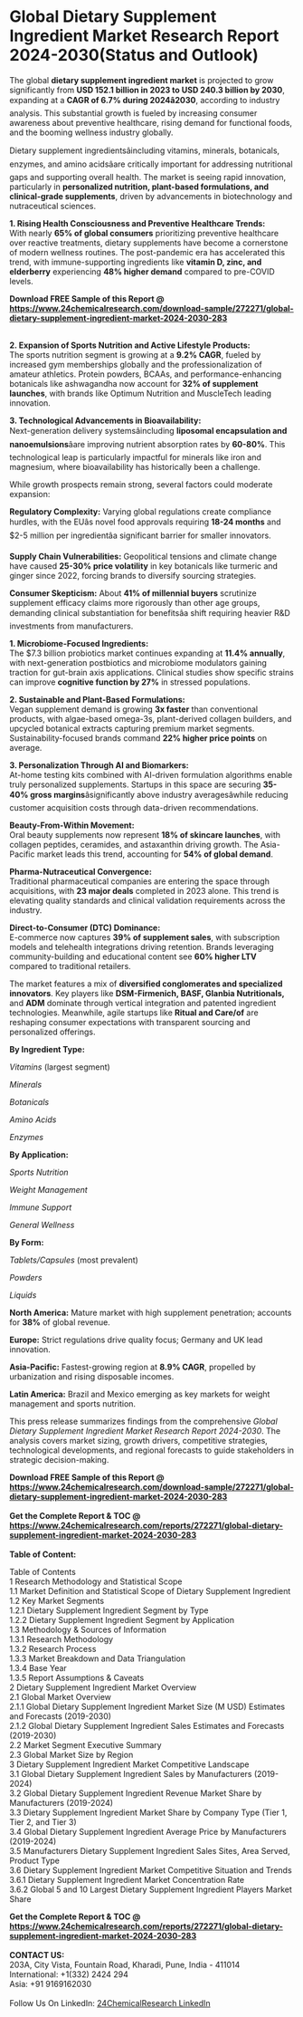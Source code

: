 <h1>Global Dietary Supplement Ingredient Market Research Report 2024-2030(Status and Outlook)</h1><p>The global <strong>dietary supplement ingredient market</strong> is projected to grow significantly from <strong>USD 152.1 billion in 2023 to USD 240.3 billion by 2030</strong>, expanding at a <strong>CAGR of 6.7% during 2024â2030</strong>, according to industry analysis. This substantial growth is fueled by increasing consumer awareness about preventive healthcare, rising demand for functional foods, and the booming wellness industry globally.</p><p>Dietary supplement ingredientsâincluding vitamins, minerals, botanicals, enzymes, and amino acidsâare critically important for addressing nutritional gaps and supporting overall health. The market is seeing rapid innovation, particularly in <strong>personalized nutrition, plant-based formulations, and clinical-grade supplements</strong>, driven by advancements in biotechnology and nutraceutical sciences.</p><p><strong>1. Rising Health Consciousness and Preventive Healthcare Trends:</strong><br>
With nearly <strong>65% of global consumers</strong> prioritizing preventive healthcare over reactive treatments, dietary supplements have become a cornerstone of modern wellness routines. The post-pandemic era has accelerated this trend, with immune-supporting ingredients like <strong>vitamin D, zinc, and elderberry</strong> experiencing <strong>48% higher demand</strong> compared to pre-COVID levels.</p><div><b>Download FREE Sample of this Report @ 
            <a href="https://www.24chemicalresearch.com/download-sample/272271/global-dietary-supplement-ingredient-market-2024-2030-283">
            https://www.24chemicalresearch.com/download-sample/272271/global-dietary-supplement-ingredient-market-2024-2030-283</a></b></div><br><p><strong>2. Expansion of Sports Nutrition and Active Lifestyle Products:</strong><br>
The sports nutrition segment is growing at a <strong>9.2% CAGR</strong>, fueled by increased gym memberships globally and the professionalization of amateur athletics. Protein powders, BCAAs, and performance-enhancing botanicals like ashwagandha now account for <strong>32% of supplement launches</strong>, with brands like Optimum Nutrition and MuscleTech leading innovation.</p><p><strong>3. Technological Advancements in Bioavailability:</strong><br>
Next-generation delivery systemsâincluding <strong>liposomal encapsulation and nanoemulsions</strong>âare improving nutrient absorption rates by <strong>60-80%</strong>. This technological leap is particularly impactful for minerals like iron and magnesium, where bioavailability has historically been a challenge.</p><p>While growth prospects remain strong, several factors could moderate expansion:</p><p><strong>Regulatory Complexity:</strong> Varying global regulations create compliance hurdles, with the EUâs novel food approvals requiring <strong>18-24 months</strong> and $2-5 million per ingredientâa significant barrier for smaller innovators.</p><p><strong>Supply Chain Vulnerabilities:</strong> Geopolitical tensions and climate change have caused <strong>25-30% price volatility</strong> in key botanicals like turmeric and ginger since 2022, forcing brands to diversify sourcing strategies.</p><p><strong>Consumer Skepticism:</strong> About <strong>41% of millennial buyers</strong> scrutinize supplement efficacy claims more rigorously than other age groups, demanding clinical substantiation for benefitsâa shift requiring heavier R&amp;D investments from manufacturers.</p><p><strong>1. Microbiome-Focused Ingredients:</strong><br>
The $7.3 billion probiotics market continues expanding at <strong>11.4% annually</strong>, with next-generation postbiotics and microbiome modulators gaining traction for gut-brain axis applications. Clinical studies show specific strains can improve <strong>cognitive function by 27%</strong> in stressed populations.</p><p><strong>2. Sustainable and Plant-Based Formulations:</strong><br>
Vegan supplement demand is growing <strong>3x faster</strong> than conventional products, with algae-based omega-3s, plant-derived collagen builders, and upcycled botanical extracts capturing premium market segments. Sustainability-focused brands command <strong>22% higher price points</strong> on average.</p><p><strong>3. Personalization Through AI and Biomarkers:</strong><br>
At-home testing kits combined with AI-driven formulation algorithms enable truly personalized supplements. Startups in this space are securing <strong>35-40% gross margins</strong>âsignificantly above industry averagesâwhile reducing customer acquisition costs through data-driven recommendations.</p><p><strong>Beauty-From-Within Movement:</strong><br>
	Oral beauty supplements now represent <strong>18% of skincare launches</strong>, with collagen peptides, ceramides, and astaxanthin driving growth. The Asia-Pacific market leads this trend, accounting for <strong>54% of global demand</strong>.</p><p><strong>Pharma-Nutraceutical Convergence:</strong><br>
	Traditional pharmaceutical companies are entering the space through acquisitions, with <strong>23 major deals</strong> completed in 2023 alone. This trend is elevating quality standards and clinical validation requirements across the industry.</p><p><strong>Direct-to-Consumer (DTC) Dominance:</strong><br>
	E-commerce now captures <strong>39% of supplement sales</strong>, with subscription models and telehealth integrations driving retention. Brands leveraging community-building and educational content see <strong>60% higher LTV</strong> compared to traditional retailers.</p><p>The market features a mix of <strong>diversified conglomerates and specialized innovators</strong>. Key players like <strong>DSM-Firmenich, BASF, Glanbia Nutritionals,</strong> and <strong>ADM</strong> dominate through vertical integration and patented ingredient technologies. Meanwhile, agile startups like <strong>Ritual and Care/of</strong> are reshaping consumer expectations with transparent sourcing and personalized offerings.</p><p><strong>By Ingredient Type:</strong></p><p><em>Vitamins</em> (largest segment)</p><p><em>Minerals</em></p><p><em>Botanicals</em></p><p><em>Amino Acids</em></p><p><em>Enzymes</em></p><p><strong>By Application:</strong></p><p><em>Sports Nutrition</em></p><p><em>Weight Management</em></p><p><em>Immune Support</em></p><p><em>General Wellness</em></p><p><strong>By Form:</strong></p><p><em>Tablets/Capsules</em> (most prevalent)</p><p><em>Powders</em></p><p><em>Liquids</em></p><p><strong>North America:</strong> Mature market with high supplement penetration; accounts for <strong>38%</strong> of global revenue.</p><p><strong>Europe:</strong> Strict regulations drive quality focus; Germany and UK lead innovation.</p><p><strong>Asia-Pacific:</strong> Fastest-growing region at <strong>8.9% CAGR</strong>, propelled by urbanization and rising disposable incomes.</p><p><strong>Latin America:</strong> Brazil and Mexico emerging as key markets for weight management and sports nutrition.</p><p>This press release summarizes findings from the comprehensive <em>Global Dietary Supplement Ingredient Market Research Report 2024-2030</em>. The analysis covers market sizing, growth drivers, competitive strategies, technological developments, and regional forecasts to guide stakeholders in strategic decision-making.</p><div><b>Download FREE Sample of this Report @ 
            <a href="https://www.24chemicalresearch.com/download-sample/272271/global-dietary-supplement-ingredient-market-2024-2030-283">
            https://www.24chemicalresearch.com/download-sample/272271/global-dietary-supplement-ingredient-market-2024-2030-283</a></b></div><br><div><b>Get the Complete Report & TOC @ 
            <a href="https://www.24chemicalresearch.com/reports/272271/global-dietary-supplement-ingredient-market-2024-2030-283">
            https://www.24chemicalresearch.com/reports/272271/global-dietary-supplement-ingredient-market-2024-2030-283</a></b></div><br>
            <b>Table of Content:</b><p>Table of Contents<br />
1 Research Methodology and Statistical Scope<br />
1.1 Market Definition and Statistical Scope of Dietary Supplement Ingredient<br />
1.2 Key Market Segments<br />
1.2.1 Dietary Supplement Ingredient Segment by Type<br />
1.2.2 Dietary Supplement Ingredient Segment by Application<br />
1.3 Methodology & Sources of Information<br />
1.3.1 Research Methodology<br />
1.3.2 Research Process<br />
1.3.3 Market Breakdown and Data Triangulation<br />
1.3.4 Base Year<br />
1.3.5 Report Assumptions & Caveats<br />
2 Dietary Supplement Ingredient Market Overview<br />
2.1 Global Market Overview<br />
2.1.1 Global Dietary Supplement Ingredient Market Size (M USD) Estimates and Forecasts (2019-2030)<br />
2.1.2 Global Dietary Supplement Ingredient Sales Estimates and Forecasts (2019-2030)<br />
2.2 Market Segment Executive Summary<br />
2.3 Global Market Size by Region<br />
3 Dietary Supplement Ingredient Market Competitive Landscape<br />
3.1 Global Dietary Supplement Ingredient Sales by Manufacturers (2019-2024)<br />
3.2 Global Dietary Supplement Ingredient Revenue Market Share by Manufacturers (2019-2024)<br />
3.3 Dietary Supplement Ingredient Market Share by Company Type (Tier 1, Tier 2, and Tier 3)<br />
3.4 Global Dietary Supplement Ingredient Average Price by Manufacturers (2019-2024)<br />
3.5 Manufacturers Dietary Supplement Ingredient Sales Sites, Area Served, Product Type<br />
3.6 Dietary Supplement Ingredient Market Competitive Situation and Trends<br />
3.6.1 Dietary Supplement Ingredient Market Concentration Rate<br />
3.6.2 Global 5 and 10 Largest Dietary Supplement Ingredient Players Market Share </p><div><b>Get the Complete Report & TOC @ 
            <a href="https://www.24chemicalresearch.com/reports/272271/global-dietary-supplement-ingredient-market-2024-2030-283">
            https://www.24chemicalresearch.com/reports/272271/global-dietary-supplement-ingredient-market-2024-2030-283</a></b></div><br><b>CONTACT US:</b><br>
            203A, City Vista, Fountain Road, Kharadi, Pune, India - 411014<br>
            International: +1(332) 2424 294<br>
            Asia: +91 9169162030 <br><br>
            Follow Us On LinkedIn: <a href="https://www.linkedin.com/company/24chemicalresearch/">24ChemicalResearch LinkedIn</a>